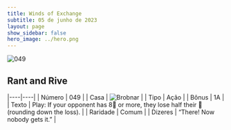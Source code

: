 ```yaml
---
title: Winds of Exchange
subtitle: 05 de junho de 2023
layout: page
show_sidebar: false
hero_image: ../hero.png
---
```


![049](https://mastervault-storage-prod.s3.amazonaws.com/media/card_front/en/600_049_cc5aa19e7bc5_en.png)


## Rant and Rive

|----|----|
| Número | 049 |
| Casa | ![Brobnar](https://archonarcana.com/images/thumb/e/e0/Brobnar.png/22px-Brobnar.png "Brobnar") |
| Tipo | Ação |
| Bônus | 1A |
| Texto | Play: If your opponent has 8 or more, they lose half their  (rounding down the loss).  |
| Raridade | Comum |
| Dizeres | “There! Now nobody gets it.” |
